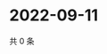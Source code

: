 # 2022-09-11

共 0 条

<!-- BEGIN WEIBO -->
<!-- 最后更新时间 Sun Sep 11 2022 02:07:04 GMT+0800 (China Standard Time) -->

<!-- END WEIBO -->
